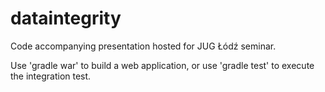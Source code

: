 dataintegrity
=============

Code accompanying presentation hosted for JUG Łódź seminar.

Use 'gradle war' to build a web application, or
use 'gradle test' to execute the integration test.
